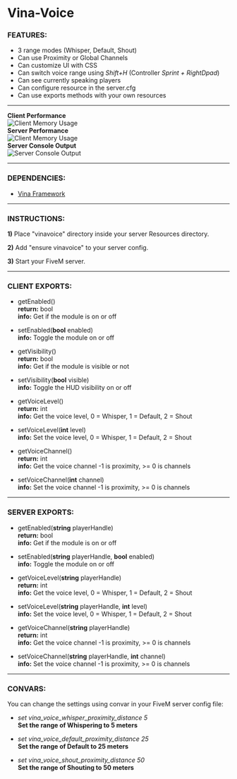 # Vina-Voice

### FEATURES:
- 3 range modes (Whisper, Default, Shout)
- Can use Proximity or Global Channels
- Can customize UI with CSS
- Can switch voice range using *Shift+H* (Controller *Sprint + RightDpad*)
- Can see currently speaking players
- Can configure resource in the server.cfg
- Can use exports methods with your own resources
  
---
  
**Client Performance**  
![Client Memory Usage](https://i.imgur.com/BjJ1isu.png)  
**Server Performance**  
![Client Memory Usage](https://i.imgur.com/sZlnrWQ.png)  
**Server Console Output**  
![Server Console Output](https://i.imgur.com/r3eYRmC.png)  
  
---
  
### DEPENDENCIES:
- [Vina Framework](https://github.com/VinaStar/Vina-Framework/releases)
  
---
   
### INSTRUCTIONS:
   
   **1)** Place "vinavoice" directory inside your server Resources directory.
   
   **2)** Add "ensure vinavoice" to your server config.
   
   **3)** Start your FiveM server.
   
---
  
### CLIENT EXPORTS:
- getEnabled()  
**return:** bool  
**info:** Get if the module is on or off  
  
- setEnabled(**bool** enabled)  
**info:** Toggle the module on or off  
  
- getVisibility()  
**return:** bool  
**info:** Get if the module is visible or not  
  
- setVisibility(**bool** visible)  
**info:** Toggle the HUD visibility on or off  
  
- getVoiceLevel()  
**return:** int  
**info:** Get the voice level, 0 = Whisper, 1 = Default, 2 = Shout  
  
- setVoiceLevel(**int** level)  
**info:** Set the voice level, 0 = Whisper, 1 = Default, 2 = Shout  
  
- getVoiceChannel()  
**return:** int  
**info:** Get the voice channel -1 is proximity, >= 0 is channels  
  
- setVoiceChannel(**int** channel)  
**info:** Set the voice channel -1 is proximity, >= 0 is channels  
  
---
  
### SERVER EXPORTS:
- getEnabled(**string** playerHandle)  
**return:** bool  
**info:** Get if the module is on or off  
  
- setEnabled(**string** playerHandle, **bool** enabled)  
**info:** Toggle the module on or off  
  
- getVoiceLevel(**string** playerHandle)  
**return:** int  
**info:** Get the voice level, 0 = Whisper, 1 = Default, 2 = Shout  
  
- setVoiceLevel(**string** playerHandle, **int** level)  
**info:** Set the voice level, 0 = Whisper, 1 = Default, 2 = Shout  
  
- getVoiceChannel(**string** playerHandle)  
**return:** int  
**info:** Get the voice channel -1 is proximity, >= 0 is channels  
  
- setVoiceChannel(**string** playerHandle, **int** channel)  
**info:** Set the voice channel -1 is proximity, >= 0 is channels  
  
---
  
### CONVARS:
You can change the settings using convar in your FiveM server config file:
   
- *set vina_voice_whisper_proximity_distance 5*  
**Set the range of Whispering to 5 meters**

- *set vina_voice_default_proximity_distance 25*  
**Set the range of Default to 25 meters**

- *set vina_voice_shout_proximity_distance 50*  
**Set the range of Shouting to 50 meters**
